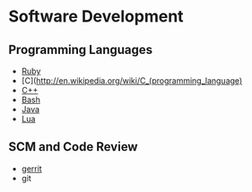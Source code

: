 Software Development
====================

Programming Languages
---------------------
* [Ruby](ruby.md)
* [C](http://en.wikipedia.org/wiki/C_(programming_language)
* [C++](http://en.wikipedia.org/wiki/C++)
* [Bash](http://en.wikipedia.org/wiki/Bash_%28Unix_shell%29)
* [Java](http://en.wikipedia.org/wiki/Java_%28programming_language%29)
* [Lua](http://www.lua.org/pil/)

SCM and Code Review
-------------------
* [gerrit](gerrit.md)
* git
